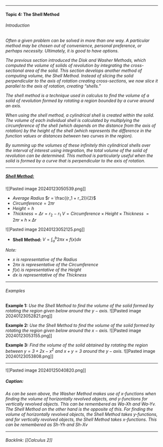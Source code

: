 - - - 
#### Topic 4: The Shell Method

###### Introduction
*Often a given problem can be solved in more than one way. A particular method may be chosen out of convenience, personal preference, or perhaps necessity. Ultimately, it is good to have options.*

*The previous section introduced the Disk and Washer Methods, which computed the volume of solids of revolution by integrating the cross-sectional area of the solid. This section develops another method of computing volume, the Shell Method. Instead of slicing the solid perpendicular to the axis of rotation creating cross-sections, we now slice it parallel to the axis of rotation, creating “shells.”*

*The shell method is a technique used in calculus to find the volume of a solid of revolution formed by rotating a region bounded by a curve around an axis.*

*When using the shell method, a cylindrical shell is created within the solid. The volume of each individual shell is calculated by multiplying the circumference of the shell (which depends on the distance from the axis of rotation) by the height of the shell (which represents the difference in the function values or distances between two curves in the region).*

*By summing up the volumes of these infinitely thin cylindrical shells over the interval of interest using integration, the total volume of the solid of revolution can be determined. This method is particularly useful when the solid is formed by a curve that is perpendicular to the axis of rotation.*
- - - 

##### <u>Shell Method:</u>
![[Pasted image 20240123050539.png]]
- $Average$ $Radius$ $r = \frac{(r_1 + r_2)}{2}$
- $Circumference = 2\pi r$
- $Height = h$
- $Thickness = \Delta r = r$<sub>2</sub> $-$ $r$<sub>1</sub> 
$V = Circumference \times Height \times Thickness$ $= 2\pi r \times h \times \Delta r$ 

![[Pasted image 20240123052125.png]]

- **Shell Method:** $V = \int_{a}^{b} 2\pi x \times f(x) dx$

*Note:*
- $x$ *is representative of the Radius*
- $2\pi x$ *is representative of the Circumference*
- $f(x)$ *is representative of the Height*
- $dx$ *is representative of the Thickness*
- - - 

###### Examples

**Example 1:** *Use the Shell Method to find the volume of the solid formed by rotating the region given below around the $y-axis$.*
![[Pasted image 20240123052821.png]]

**Example 2:** *Use the Shell Method to find the volume of the solid formed by rotating the region given below around the $x-axis$.* 
![[Pasted image 20240123053155.png]]

**Example 3:** *Find the volume of the solid obtained by rotating the region between
$y = 3+2x-x^2$ and $x+y=3$ around the $y-axis$.* 
![[Pasted image 20240123053808.png]]
- - -
![[Pasted image 20240125040820.png]]
##### Caption:
*As can be seen above, the Washer Method makes use of x-functions when finding the volume of horizontally revolved objects, and y-functions for vertically revolved objects. This can be remembered as Wa-Xh and Wa-Yv. The Shell Method on the other hand is the opposite of this. For finding the volume of horizontally revolved objects, the Shell Method takes y-functions, and for vertically revolved objects, the Shell Method takes x-functions. This can be remembered as Sh-Yh and Sh-Xv*
- - - 
###### Backlink: [[Calculus 2]]
